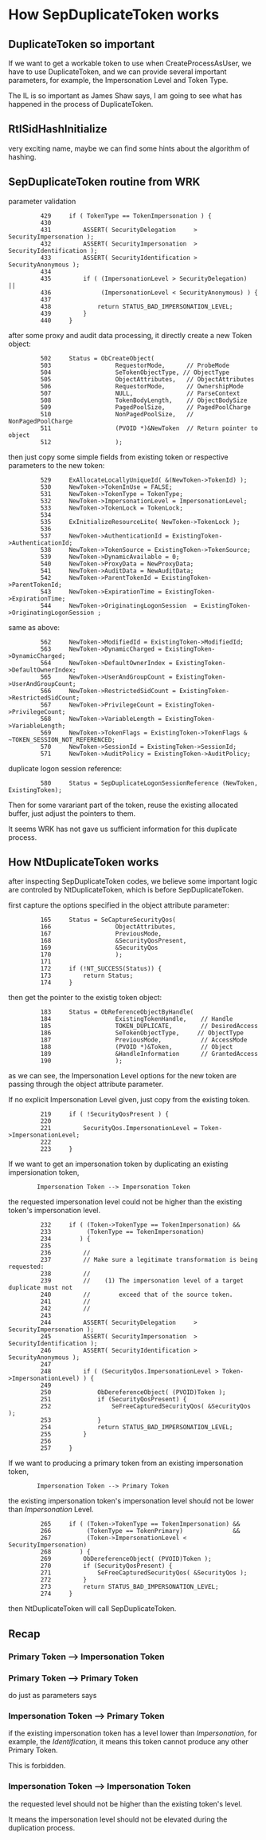# How SepDuplicateToken works

## DuplicateToken so important

If we want to get a workable token to use when CreateProcessAsUser,
we have to use DuplicateToken, and we can provide several important parameters,
for example, the Impersonation Level and Token Type.

The IL is so important as James Shaw says, I am going to see what has happened 
in the process of DuplicateToken.

## RtlSidHashInitialize

very exciting name, maybe we can find some hints about the algorithm of hashing.

## SepDuplicateToken routine from WRK

parameter validation

             429     if ( TokenType == TokenImpersonation ) {
             430 
             431         ASSERT( SecurityDelegation     > SecurityImpersonation );
             432         ASSERT( SecurityImpersonation  > SecurityIdentification );
             433         ASSERT( SecurityIdentification > SecurityAnonymous );
             434 
             435         if ( (ImpersonationLevel > SecurityDelegation)  ||
             436              (ImpersonationLevel < SecurityAnonymous) ) {
             437 
             438             return STATUS_BAD_IMPERSONATION_LEVEL;
             439         }
             440     }

after some proxy and audit data processing, it directly create a new Token object:

             502     Status = ObCreateObject(
             503                  RequestorMode,      // ProbeMode
             504                  SeTokenObjectType, // ObjectType
             505                  ObjectAttributes,   // ObjectAttributes
             506                  RequestorMode,      // OwnershipMode
             507                  NULL,               // ParseContext
             508                  TokenBodyLength,    // ObjectBodySize
             509                  PagedPoolSize,      // PagedPoolCharge
             510                  NonPagedPoolSize,   // NonPagedPoolCharge
             511                  (PVOID *)&NewToken  // Return pointer to object
             512                  );


then just copy some simple fields from existing token or respective parameters to
the new token:

             529     ExAllocateLocallyUniqueId( &(NewToken->TokenId) );
             530     NewToken->TokenInUse = FALSE;
             531     NewToken->TokenType = TokenType;
             532     NewToken->ImpersonationLevel = ImpersonationLevel;
             533     NewToken->TokenLock = TokenLock;
             534 
             535     ExInitializeResourceLite( NewToken->TokenLock );
             536 
             537     NewToken->AuthenticationId = ExistingToken->AuthenticationId;
             538     NewToken->TokenSource = ExistingToken->TokenSource;
             539     NewToken->DynamicAvailable = 0;
             540     NewToken->ProxyData = NewProxyData;
             541     NewToken->AuditData = NewAuditData;
             542     NewToken->ParentTokenId = ExistingToken->ParentTokenId;
             543     NewToken->ExpirationTime = ExistingToken->ExpirationTime;
             544     NewToken->OriginatingLogonSession  = ExistingToken->OriginatingLogonSession ;

same as above:

             562     NewToken->ModifiedId = ExistingToken->ModifiedId;
             563     NewToken->DynamicCharged = ExistingToken->DynamicCharged;
             564     NewToken->DefaultOwnerIndex = ExistingToken->DefaultOwnerIndex;
             565     NewToken->UserAndGroupCount = ExistingToken->UserAndGroupCount;
             566     NewToken->RestrictedSidCount = ExistingToken->RestrictedSidCount;
             567     NewToken->PrivilegeCount = ExistingToken->PrivilegeCount;
             568     NewToken->VariableLength = ExistingToken->VariableLength;
             569     NewToken->TokenFlags = ExistingToken->TokenFlags & ~TOKEN_SESSION_NOT_REFERENCED;
             570     NewToken->SessionId = ExistingToken->SessionId;
             571     NewToken->AuditPolicy = ExistingToken->AuditPolicy;

duplicate logon session reference:

             580     Status = SepDuplicateLogonSessionReference (NewToken, ExistingToken);

Then for some varariant part of the token, reuse the existing allocated buffer, just adjust the pointers to them.

It seems WRK has not gave us sufficient information for this duplicate process.

## How NtDuplicateToken works

after inspecting SepDuplicateToken codes,
we believe some important logic are controled by NtDuplicateToken,
which is before SepDuplicateToken.

first capture the options specified in the object attribute parameter:

             165     Status = SeCaptureSecurityQos(                                                                                                                        
             166                  ObjectAttributes,                                                                                                                        
             167                  PreviousMode,
             168                  &SecurityQosPresent,                                                                                                                     
             169                  &SecurityQos                                                                                                                             
             170                  );                                                                                                                                       
             171     
             172     if (!NT_SUCCESS(Status)) {                                                                                                                            
             173         return Status;                                                                                                                                    
             174     }  

then get the pointer to the existig token object:


             183     Status = ObReferenceObjectByHandle(  
             184                  ExistingTokenHandle,    // Handle
             185                  TOKEN_DUPLICATE,        // DesiredAccess
             186                  SeTokenObjectType,     // ObjectType
             187                  PreviousMode,           // AccessMode
             188                  (PVOID *)&Token,        // Object
             189                  &HandleInformation      // GrantedAccess
             190                  );

as we can see, the Impersonation Level options for the new token are passing 
through the object attribute parameter.

If no explicit Impersonation Level given, just copy from the existing token.

             219     if ( !SecurityQosPresent ) {
             220 
             221         SecurityQos.ImpersonationLevel = Token->ImpersonationLevel;
             222 
             223     }


If we want to get an impersonation token by duplicating an existing impersionation token,

            Impersonation Token --> Impersonation Token

the requested impersonation level could not be higher than the existing token's impersonation level.

             232     if ( (Token->TokenType == TokenImpersonation) &&
             233          (TokenType == TokenImpersonation)
             234        ) {
             235 
             236         //
             237         // Make sure a legitimate transformation is being requested:
             238         //
             239         //    (1) The impersonation level of a target duplicate must not
             240         //        exceed that of the source token.
             241         //
             242         //
             243 
             244         ASSERT( SecurityDelegation     > SecurityImpersonation );
             245         ASSERT( SecurityImpersonation  > SecurityIdentification );
             246         ASSERT( SecurityIdentification > SecurityAnonymous );
             247 
             248         if ( (SecurityQos.ImpersonationLevel > Token->ImpersonationLevel) ) {
             249 
             250             ObDereferenceObject( (PVOID)Token );
             251             if (SecurityQosPresent) {
             252                 SeFreeCapturedSecurityQos( &SecurityQos );
             253             }
             254             return STATUS_BAD_IMPERSONATION_LEVEL;
             255         }
             256 
             257     }

If we want to producing a primary token from an existing impersonation token, 

            Impersonation Token --> Primary Token

the existing impersonation token's impersonation level should not be lower than *Impersonation* Level.

             265     if ( (Token->TokenType == TokenImpersonation) &&
             266          (TokenType == TokenPrimary)              &&
             267          (Token->ImpersonationLevel <  SecurityImpersonation)
             268        ) {
             269         ObDereferenceObject( (PVOID)Token );
             270         if (SecurityQosPresent) {
             271             SeFreeCapturedSecurityQos( &SecurityQos );
             272         }
             273         return STATUS_BAD_IMPERSONATION_LEVEL;
             274     }

then NtDuplicateToken will call SepDuplicateToken.

## Recap

###  Primary Token --> Impersonation Token
###  Primary Token --> Primary Token

do just as parameters says

### Impersonation Token --> Primary Token

if the existing impersonation token has a level lower than *Impersonation*, for example, 
the *Identification*, it means this token cannot produce any other Primary Token.

This is forbidden.

### Impersonation Token --> Impersonation Token

the requested level should not be higher than the existing token's level.

It means the impersonation level should not be elevated during the duplication process.
























